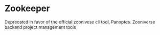 # Zookeeper
Deprecated in favor of the official zoonivese cli tool, Panoptes. Zooniverse backend project management tools
